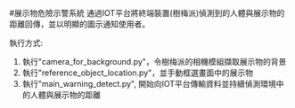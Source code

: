 #展示物危險示警系統
通過IOT平台將終端裝置(樹梅派)偵測到的人體與展示物的距離回傳，並以明顯的圖示通知使用者。

執行方式:
1. 執行"camera_for_background.py"，令樹梅派的相機模組擷取展示物的背景
2. 執行"reference_object_location.py"，並手動框選畫面中的展示物
3. 執行"main_warning_detect.py", 開始向IOT平台傳輸資料並持續偵測環境中的人體與展示物的距離
